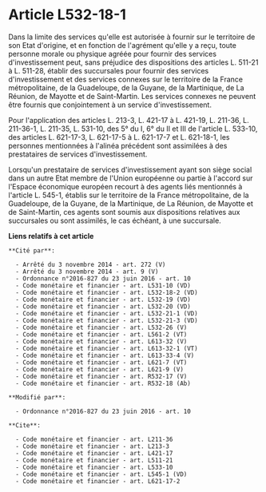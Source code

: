 # Article L532-18-1

Dans la limite des services qu'elle est autorisée à fournir sur le territoire de son Etat d'origine, et en fonction de
l'agrément qu'elle y a reçu, toute personne morale ou physique agréée pour fournir des services d'investissement peut, sans
préjudice des dispositions des articles L. 511-21 à L. 511-28, établir des succursales pour fournir des services
d'investissement et des services connexes sur le territoire de la France métropolitaine, de la Guadeloupe, de la Guyane, de
la Martinique, de La Réunion, de Mayotte et de Saint-Martin. Les services connexes ne peuvent être fournis que conjointement
à un service d'investissement.

Pour l'application des articles L. 213-3, L. 421-17 à L. 421-19, L. 211-36, L. 211-36-1, L. 211-35, L. 531-10, des 5° du I,
6° du II et III de l'article L. 533-10, des articles L. 621-17-3, L. 621-17-5 à L. 621-17-7 et L. 621-18-1, les personnes
mentionnées à l'alinéa précédent sont assimilées à des prestataires de services d'investissement. 

Lorsqu'un prestataire de services d'investissement ayant son siège social dans un autre Etat membre de l'Union européenne ou
partie à l'accord sur l'Espace économique européen recourt à des agents liés mentionnés à l'article L. 545-1, établis sur le
territoire de la France métropolitaine, de la Guadeloupe, de la Guyane, de la Martinique, de La Réunion, de Mayotte et de
Saint-Martin, ces agents sont soumis aux dispositions relatives aux succursales ou sont assimilés, le cas échéant, à une
succursale.

**Liens relatifs à cet article**

	**Cité par**:

	  - Arrêté du 3 novembre 2014 - art. 272 (V)
	  - Arrêté du 3 novembre 2014 - art. 9 (V)
	  - Ordonnance n°2016-827 du 23 juin 2016 - art. 10
	  - Code monétaire et financier - art. L531-10 (VD)
	  - Code monétaire et financier - art. L532-18-2 (VD)
	  - Code monétaire et financier - art. L532-19 (VD)
	  - Code monétaire et financier - art. L532-20 (VD)
	  - Code monétaire et financier - art. L532-21-1 (VD)
	  - Code monétaire et financier - art. L532-21-3 (VD)
	  - Code monétaire et financier - art. L532-26 (V)
	  - Code monétaire et financier - art. L561-2 (VT)
	  - Code monétaire et financier - art. L613-32 (V)
	  - Code monétaire et financier - art. L613-32-1 (VT)
	  - Code monétaire et financier - art. L613-33-4 (V)
	  - Code monétaire et financier - art. L621-7 (VT)
	  - Code monétaire et financier - art. L621-9 (V)
	  - Code monétaire et financier - art. R532-17 (V)
	  - Code monétaire et financier - art. R532-18 (Ab)

	**Modifié par**:

	  - Ordonnance n°2016-827 du 23 juin 2016 - art. 10

	**Cite**:

	  - Code monétaire et financier - art. L211-36
	  - Code monétaire et financier - art. L213-3
	  - Code monétaire et financier - art. L421-17
	  - Code monétaire et financier - art. L511-21
	  - Code monétaire et financier - art. L533-10
	  - Code monétaire et financier - art. L545-1 (VD)
	  - Code monétaire et financier - art. L621-17-2
